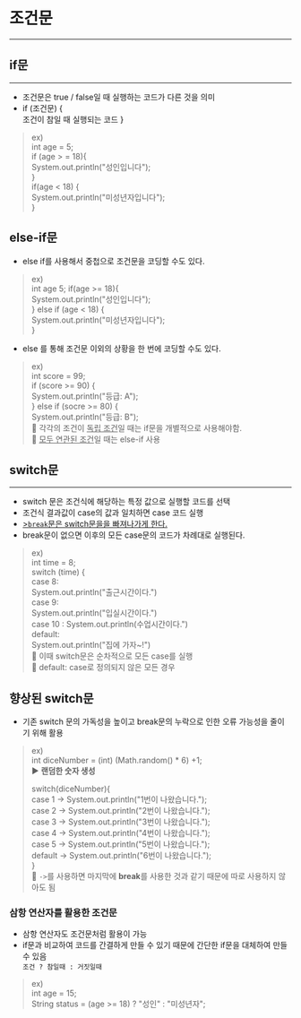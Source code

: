 # 조건문
<hr>

## if문
<hr>

- 조건문은 true / false일 때 실행하는 코드가 다른 것을 의미
- if (조건문) {  
  조건이 참일 때 실행되는 코드 }
> ex)  
> int age = 5;  
> if (age > = 18){  
>           System.out.println("성인입니다");  
> }  
> if(age < 18) {  
> System.out.println("미성년자입니다");  
> }

## else-if문
- else if를 사용해서 중첩으로 조건문을 코딩할 수도 있다.
> ex)  
> int age 5;
> if(age >= 18){  
> System.out.println("성인입니다");  
> } else if (age < 18) {  
> System.out.println("미성년자입니다");  
> }
- else 를 통해 조건문 이외의 상황을 한 번에 코딩할 수도 있다. 
>ex)  
> int score = 99;  
> if (score >= 90) {  
> System.out.println("등급: A");  
> } else if (socre >= 80) {  
> System.out.println("등급: B");  
>📌 각각의 조건이 <u>독립 조건</u>일 때는 if문을 개별적으로 사용해야함.  
>📌 <u>모두 연관된 조건</u>일 때는 else-if 사용  


## switch문
<hr>

- switch 문은 조건식에 해당하는 특정 값으로 실행할 코드를 선택
- 조건식 결과값이 case의 값과 일치하면 case 코드 실행
- <u>>`break`문은 switch문을을 빠져나가게 한다.</u>
- break문이 없으면 이후의 모든 case문의 코드가 차례대로 실행된다. 
> ex)  
> int time = 8;  
> switch (time) {  
> case 8:  
> System.out.println("출근시간이다.")  
> case 9:  
> System.out.println("입실시간이다.")  
> case 10 : 
> System.out.println(수업시간이다.")  
> default:  
> System.out.println("집에 가자~!")  
> 📌 이때 switch문은 순차적으로 모든 case를 실행  
> 🔸 default: case로 정의되지 않은 모든 경우  

## 향상된 switch문
- 기존 switch 문의 가독성을 높이고 break문의 누락으로 인한 오류 가능성을 줄이기 위해 활용
> ex)  
> int diceNumber = (int) (Math.random() * 6) +1;  
> ▶ **랜덤한 숫자 생성**  
> 
> switch(diceNumber){  
> case 1 -> System.out.println("1번이 나왔습니다.");  
> case 2 -> System.out.println("2번이 나왔습니다.");  
> case 3 -> System.out.println("3번이 나왔습니다.");  
> case 4 -> System.out.println("4번이 나왔습니다.");  
> case 5 -> System.out.println("5번이 나왔습니다.");  
> default -> System.out.println("6번이 나왔습니다.");  
> }  
>  📌 `->`를 사용하면 마지막에 **break**를 사용한 것과 같기 때문에 따로 사용하지 않아도 됨

### 삼항 연산자를 활용한 조건문
- 삼항 연산자도 조건문처럼 활용이 가능
- if문과 비교하여 코드를 간결하게 만들 수 있기 때문에 간단한 if문을 대체하여 만들 수 있음  
`조건 ? 참일때 : 거짓일때`
> ex)  
> int age = 15;  
> String status = (age >= 18) ? "성인" : "미성년자";





